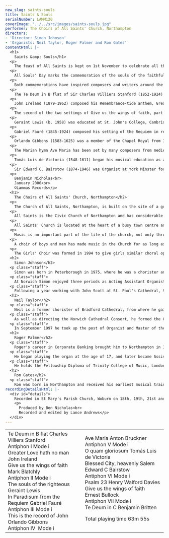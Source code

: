 ```yaml
---
new_slug: saints-souls
title: Saints & Souls
serialNumber: LAMM120
coverImage: "../../src/images/saints-souls.jpg"
performer: The Choirs of All Saints' Church, Northampton
directors:
- 'Director: Simon Johnson'
- 'Organists: Neil Taylor, Roger Palmer and Ron Gates'
contentHtml: |-
  <h1>
    Saints &amp; Souls</h1>
  <p>
    The feast of All Saints is kept on 1st November to celebrate all the Christian saints, known and unknown. It is thought that it originated in 609, when Pope Boniface IV dedicated the Pantheon in Rome to the Blessed Virgin Mary. It was at first celebrated on May 13th of that year; Pope Gregory III (Pope from 731-41) changed the date to November 1st when he dedicated a chapel in honour of All Saints in the Vatican Basilica. Gregory IV later extended the feast to the whole Church and ever since Egbert of York brought the feast to England it has ranked as a principal feast. 1,255 ancient English churches bear this dedication, a number surpassed only by those dedicated to the Virgin Mary.</p>
  <p>
    All Souls' Day marks the commemoration of the souls of the faithful departed and takes place on the day following All Saints' Day (except when 2nd November is a Sunday in which case All Souls' Day is moved to 3rd November). It is a feast begun by Abbott Odo of Cluny in his monasteries in 998 and gradually adopted by the whole Church.</p>
  <p>
    Both commemorations have inspired composers and writers around the world to write texts and choral music of the highest quality. The sequence of music represented here barely touches upon the huge available repertoire. Its selection was guided by the plainsong office hymn for All Saints 'Father, in whom thy saints are one', written by George Timms (b. 1910). He has made use of several Latin hymns to create an extended hymn of praise and prayer. Whilst the Virgin Mary and John the Baptist are the only individuals to be singled out, the hymn also focuses on themes of sacrifice, praise, eternal rest, steadfastness, patriarchs and prophets, the twelve Apostles, and also of the love that underlies spirituality. These themes are all brought together in the ancient hymn of the church, the Te Deum Laudamus ('We praise Thee, O God'), two settings of which frame this programme, and which also served as the inspiration for the stained glass window by Christopher Webb that adorns the cover. The origins of this text are unclear, although it appears to have been used in a recognisable form by the fourth, or certainly the fifth century. In Britain, the Te Deum is familiar from its central role at Mattins as part of the Book of Common Prayer (1662).</p>
  <p>
    The Te Deum in B flat of Sir Charles Villiers Stanford (1852-1924) was used at the Coronation Service of 1902. It is a grand setting, making use of Gregorian intonations amongst the moments of fanfare-like choral writing ('Thou art the King of Glory, O Christ') and more reflective sections ('We therefore pray Thee, help Thy servants'). The sparse opening of the Te Deum in C by Benjamin Britten (1913-1976) introduces a setting that is much less ceremonial. Written in 1935 for St Mark's Church, North Audley Street, London, when the composer was twenty-one years old, a feature is the great urgency in mood created by a syncopated motif heard on the organ pedals. This pedal figure provides a link with the middle section that gives prominence to a treble solo memorable for its descending arpeggios. Following the recapitulation of the opening, it is this music that provides the codetta.</p>
  <p>
    John Ireland (1879-1962) composed his Remembrance-tide anthem, Greater Love, in 1912, at which point he was eight years into his twenty-two year incumbency as Director of Music at St Luke's Church, Chelsea. Ireland is better known today for his piano and chamber music rather than for his small output of music for the church. Greater Love is, however, perhaps his best known work for the church (in 1986 it was sung at more cathedrals and collegiate churches in the British Isles than any other anthem) and the combination of treble and baritone solos followed by climactic moments for full choir gives it a rather Victorian feel.</p>
  <p>
    The second of the two settings of Give us the wings of faith, part of a hymn for All Saints' Day by Isaac Watts, is by Sir Ernest Bullock (1890-1979) who was appointed Organist of Westminster Abbey in 1928 and in 1952 became Director of The Royal College of Music. It is a short work written in an arch form rising to a central climax and ending much as it began. Mark Blatchly (b.1960) began his musical education as a chorister at Guildford Cathedral and it was for his Master of the Choir of that time, Barry Rose, that he wrote his setting of Give us the wings of faith. Rose was organist at St Alban's Cathedral from 1988 until 1997 where the majority of weekday services were sung by the choristers alone and it was for these forces that Blatchly was asked to compose an All Saintstide anthem.</p>
  <p>
    Geraint Lewis (b. 1958) was educated at St. John's College, Cambridge and was on the music staff of the University of Wales at Bangor during the time that William Mathias was Professor. It was for William Mathias' memorial service on 20th November 1992 that Geraint Lewis completed The Souls of the Righteous, when the Cathedral Choir conducted by John Scott first performed it in St. Paul's Cathedral. In this setting of a collect for All Saints' Day, Lewis allows for the famous acoustic of St Paul's; it is a composition of great stillness that leaves time for each line of the text to evaporate before starting the next.</p>
  <p>
    Gabriel Fauré (1845-1924) composed his setting of the Requiem in response to the death of his father in 1885 and his mother some two and a half years later. A "severe expression of grief", it was performed at Fauré's own funeral in 1924. The last movement, In Paradisum, sets a mood of serene tranquillity as the soul arrives in heaven and is greeted by the chorus of angels, the martyrs and Lazarus the beggar.</p>
  <p>
    Orlando Gibbons (1583-1625) was a member of the Chapel Royal from 1603. During the reign of James I he was one of the organists of the Chapel Royal and responsible for the music at James' funeral. For the last two years of his life he was organist at Westminster Abbey. Apart from his extensive output of church music, he was a composer of madrigals, music for solo keyboard and for ensembles. This is the record of John was written at the request of William Laud (later Archbishop) while he was President of St. John's College, Oxford. It is one of the most frequently performed of Gibbons' twenty-five verse anthems; in these a portion of text is initially sung by a solo voice (in this case a countertenor) and is then repeated by full choir.</p>
  <p>
    The Marian hymn Ave Maria has been set by many composers from medieval times to the present day. Anton Bruckner (1824-1896) set the text to music in 1861 during which time he was Organist at Linz Cathedral, Austria. The opening passage contrasts three-part writing for sopranos and altos with rich four-part writing for the tenors and basses. 'Jesus' is chanted three times and the Holy Mother's name is heard some three times as well, each time at a higher pitch and greater dynamic.</p>
  <p>
    Tomás Luis de Victoria (1548-1611) began his musical education as a chorister at Avila Cathedral, Spain. Once his voice had broken he was sent to college in Rome and following work as a singer and an organist he became a Priest. His career in Rome brought him into contact with Palestrina and the innumerable singers and composers from all over Europe who were active in the chapels and churches there. Victoria's output is smaller than some of his contemporaries (Palestrina published five times as much music), and he did not publish any secular music; his work does, however, embody the best of the Spanish character in music. Although Victoria is perhaps best known for his poignant and intense setting of the Officium defunctorum and the motets O vos omnes and Versa est in luctum, the masses and the motets on which they are based do reveal his generally cheerful disposition. His motet O quam gloriosum ('O how glorious is the Kingdom') is one such example.</p>
  <p>
    Sir Edward C. Bairstow (1874-1946) was Organist at York Minster for thirty-three years and Professor of Music at Durham University for seventeen years. Blessed City dates from 1913/1914 and is one of his twenty-nine anthems. Bairstow's treatment of the plainsong 'Urbs beata' (founded on Mode II melody) has proved to be very influential. Francis Jackson, Bairstow's successor at York, has suggested that Blessed City is founded upon a set of variations which are "contrasted and characterised to suit each situation as it comes along". Once the theme has been announced, the work continues with a treble section whose first note is not of the tune, but a far more arresting one a third higher. The men's verse also starts on a higher note. Another feature of this work is the detailed and colourful organ accompaniment.</p>
  <p>
    Benjamin Nicholas<br>
    January 2000<br>
    ©Lammas Records</p>
  <h2>
    The Choirs of All Saints' Church, Northampton</h2>
  <p>
    The Church of All Saints, Northampton, is built on the site of a great Norman Collegiate Church which was almost completely destroyed by the fire of Northampton in 1675. All that remained was the mediaeval tower. By 1680 the church had been rebuilt with the help of donations from all over the country, including 1,000 tons of timber from King Charles II. A statue of that king adorns the portico. All Saints' Church is built in the Renaissance style and its design is attributed to Henry Bell of King's Lynn. Although the body of the church was completed in 1680, the Portico was not finished until 1701, and the cupola was added to the Tower in 1704.</p>
  <p>
    All Saints is the Civic Church of Northampton and has considerable connections with the Town and County. The courts are opened, the Mayor hallowed and many organisations seek to give thanks for their foundation within the Church. The life of the Town and County is celebrated here. A regular pattern of worship has always been at the heart of the life of the Church. Records state that in 1388 there were four daily services, two of these with music. Today the Eucharist is celebrated daily (twice on Sunday) and Choral Evensong can be heard on Sunday, Tuesday and Thursday.</p>
  <p>
    All Saints' Church is located at the heart of a busy town centre and consequently this recording was made at St Mary's Church, Woburn.</p>
  <p>
    Music is an important part of the life of the church, not only through the regular and special services but also through concerts by a variety of artists. It also plays an important part in the mission and outreach of the parish, especially through the recruitment of children and adults to sing in the choirs.</p>
  <p>
    A choir of boys and men has made music in the Church for as long as it has been built. As there is no choir school, boys are drawn from a wide range of local schools. Parental involvement and commitment is great and so is the reward to the child, musically and personally. An important aspect of this choir is the nurturing of broken voices and a choral scholarship scheme is now established to train choirmen for the future. In recent years the choir has broadcast on local radio and appeared on Anglia and GMTV. Recent tours have taken the choirs to the USA twice and France twice, as well as to many of the Cathedrals of Great Britain.</p>
  <p>
    The Girls' Choir was formed in 1994 to give girls similar choral opportunities to those that boys have been receiving in the church for centuries. It has been an exciting development in the church's long history and one that has enriched both the music and life of the church. They have undertaken residential visits to Portsmouth and St David's Cathedrals and also to Bournemouth. In 1998 the choir toured Charleston, South Carolina, USA, and in summer 2000 they will tour France and Germany.</p>
  <h2>
    Simon Johnson</h2>
  <p class="staff">
    Simon was born in Peterborough in 1975, where he was a chorister and subsequently Head Chorister of the Cathedral from 1986-89. Raised in Northamptonshire, Simon attended Danetre School, Daventry and was also a member of the County Youth Orchestra. He has since held organ scholarships at Rochester, Norwich, and St Paul's Cathedrals, and is now the Director of Music at All Saints, Northampton.</p>
  <p class="staff">
    At Norwich Simon enjoyed three periods as Acting Assistant Organist at the Cathedral, during which time he took part of the premieres of works by John Tavener, Philip Wilby and Diana Burrell. His work accompanying both the Girls' Choir, and the Cathedral Choir is reflected in two CD recordings, and he has played for both choirs on BBC Radio 2, 3, and 4. In addition to his responsibilities at the Cathedral, Simon also gained a first class degree from the University of East Anglia, and founded the University Chamber Choir - a twenty strong ensemble specialising in the performance of contemporary music.</p>
  <p class="staff">
    Following a year working with John Scott at St. Paul's Cathedral, Simon moved to All Saints, Northampton. His work there involves running the choir of men and boys, and the girls' choir; he has been conductor of the Northampton Bach Choir since September</p>
  <h2>
    Neil Taylor</h2>
  <p class="staff">
    Neil is a former chorister of Bradford Cathedral, from where he gained a scholarship to the Royal College of Music. He was organ scholar at St Albans Cathedral, and in 1990 was appointed Assistant Organist at Norwich Cathedral. As well as premiering many new works at Norwich, he made numerous broadcasts and recordings which received high critical acclaim, and toured on the continent and in the USA.</p>
  <p class="staff">
    As well as directing the Norwich Cathedral Consort, he formed the Cathedral Girls' choir in 1995 which completed its first CD recording and made a highly successful tour of Germany in 1997. He has directed choral courses as far afield as Aldeburgh and Mexico City, and is a regular member of staff on the Eton Choral Courses.</p>
  <p class="staff">
    In September 1997 he took up the post of Organist and Master of the Music at Sheffield Cathedral, where he is responsible for the choirs of boys, girls and men and the Cathedral Chamber Choir. Since his appointment the Cathedral Choir has toured both at home and abroad (including Germany and Holland) and future tours are planned for East Anglia and the USA.</p>
  <h2>
    Roger Palmer</h2>
  <p class="staff">
    Roger's career in Corporate Banking brought him to Northampton in 1989. He has been an Assistant at All Saints since 1992.</p>
  <p class="staff">
    He began playing the organ at the age of 17, and later became Assistant at Luton Parish Church in 1969, a post he held for some 20 years. On a number of occasions he had the honour of playing in the presence of the Queen and the Royal Family when attending the church whilst staying at Luton Hoo Country House for their Wedding Anniversary celebrations.</p>
  <p class="staff">
    He holds the Fellowship Diploma of Trinity College of Music, London, and is widely travelled as an accompanist, having visited Denmark, France, Germany, Sweden and on two occasions the United States of America with All Saints' Choir.</p>
  <h2>
    Ron Gates</h2>
  <p class="staff">
    Ron was born in Northampton and received his earliest musical training as a chorister at All Saints under Ralph Richardson-Jones. He furthered his studies with Robert Joyce and Dr Ben Burrows. He is a graduate of Dublin University (Trinity College) and holds the Fellowship Diploma of the Royal College of Organists. He was for 21 years sub-organist of St Matthew's Church, Northampton where he worked with a number of important church musicians, such as Michael Nicholas and Stephen Cleobury. Since 1992 he has been Organist and Choirmaster of Christ Church, Northampton and an Assistant Organist of All Saints.</p>
recordingDetailsHtml: |-
  <div id="details">
    Recorded in St Mary's Parish Church, Woburn on 18th, 19th, 21st and 22nd October 1999, by kind permission of the Vicar, Rev. Alan Heslop.
    <p>
      Produced by Ben Nicholas<br>
      Recorded and edited by Lance Andrews</p>
  </div>
---
```


<table class="tracktable">
  <tbody>
    <tr>
      <td class="column1">
        Te Deum in B flat<span class="composer"> Charles Villiers Stanford</span><br>
        Antiphon I <span class="composer">Mode i</span><br>
        Greater Love hath no man <span class="composer">John Ireland</span><br>
        Give us the wings of faith <span class="composer">Mark Blatchly</span><br>
        Antiphon II<span class="composer"> Mode i</span><br>
        The souls of the righteous <span class="composer">Geraint Lewis</span><br>
        In Paradisum from the Requiem <span class="composer">Gabriel Fauré</span><br>
        Antiphon III <span class="composer">Mode i</span><br>
        This is the record of John <span class="composer">Orlando Gibbons</span><br>
        Antiphon IV  <span class="composer">Mode i</span>
      </td>
      <td class="column2">
        Ave Maria<span class="composer"> Anton Bruckner</span><br>
        Antiphon V<span class="composer"> Mode i</span><br>
        O quam gloriosum <span class="composer">Tomás Luis de Victoria</span><br>
        Blessed City, heavenly Salem <span class="composer">Edward C Bairstow</span><br>
        Antiphon VI<span class="composer"> Mode i</span><br>
        Psalm 23 <span class="composer">Henry Walford Davies</span><br>
        Give us the wings of faith<span class="composer"> Ernest Bullock</span><br>
        Antiphon VII <span class="composer">Mode i</span><br>
        Te Deum in C <span class="composer">Benjamin Britten</span>
        <p>
          <span id="playingtime">Total playing time 63m 55s</span></p>
      </td>
    </tr>
  </tbody>
</table>

